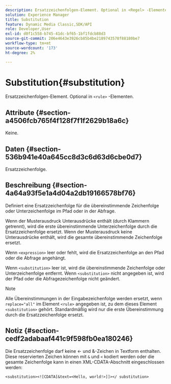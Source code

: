 ```yaml
---
description: Ersatzzeichenfolgen-Element. Optional in <Regel> -Elementen.
solution: Experience Manager
title: Substitution
feature: Dynamic Media Classic,SDK/API
role: Developer,User
exl-id: d0f1c558-b745-41dc-bf65-1bf1fdcb88d3
source-git-commit: 206e4643e3926cb85b4be2189743578f88180be7
workflow-type: tm+mt
source-wordcount: '173'
ht-degree: 2%

---
```


# Substitution{#substitution}

Ersatzzeichenfolgen-Element. Optional in `<rule>` -Elementen.

## Attribute {#section-a4506fcb765f4f128f7f1f2629b18a6c}

Keine.

## Daten {#section-536b941e40a645cc8d3c6d63d6cbe0d7}

Ersatzzeichenfolge.

## Beschreibung {#section-4a64a93f5e1a4d04a2db19166578bf76}

Definiert eine Ersatzzeichenfolge für die übereinstimmende Zeichenfolge oder Unterzeichenfolge im Pfad oder in der Abfrage.

Wenn der Musterausdruck Unterausdrücke enthält (durch Klammern getrennt), wird die erste übereinstimmende Unterzeichenfolge durch die Ersatzzeichenfolge ersetzt. Wenn der Musterausdruck keine Unterausdrücke enthält, wird die gesamte übereinstimmende Zeichenfolge ersetzt.

Wenn `<expression>` leer oder fehlt, wird die Ersatzzeichenfolge an den Pfad oder die Abfrage angehängt.

Wenn `<substitution>` leer ist, wird die übereinstimmende Zeichenfolge oder Unterzeichenfolge entfernt. Wenn `<substitution>` nicht angegeben ist, wird der Pfad oder die Abfragezeichenfolge nicht geändert.

>[!NOTE]
>
>Alle Übereinstimmungen in der Eingabezeichenfolge werden ersetzt, wenn `replace="all"` im Element `<rule>` angegeben ist, zu dem dieses Element `<substitution>` gehört. Standardmäßig wird nur die erste Übereinstimmung durch die Ersatzzeichenfolge ersetzt.

## Notiz {#section-cedf2adabaaf441c9f598fb0ea180246}

Die Ersatzzeichenfolge darf keine &lt;- und &amp;-Zeichen in Textform enthalten. Diese reservierten Zeichen können mit `&` und `<` kodiert werden oder die gesamte Zeichenfolge kann in einen XML-CDATA-Abschnitt eingeschlossen werden:

`<substitution><![CDATA[&text=<Hello, world!>]]></ substitution>`
